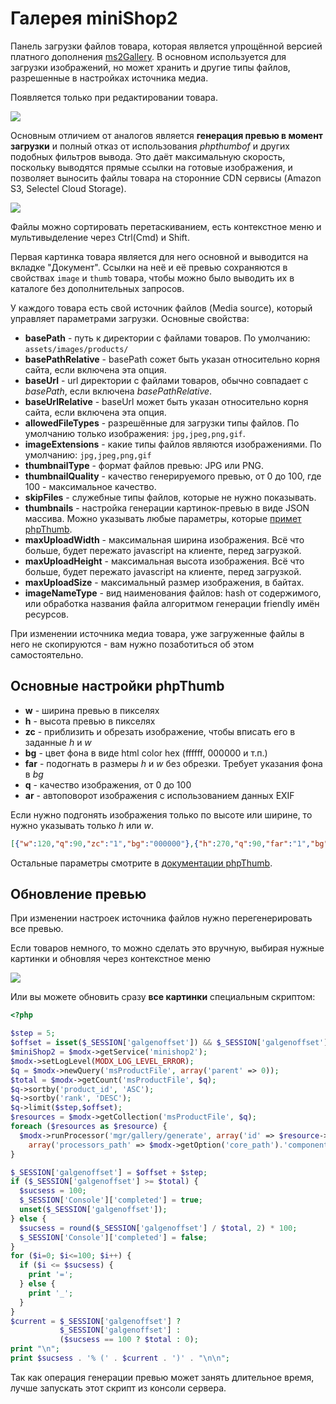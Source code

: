 # Галерея miniShop2

Панель загрузки файлов товара, которая является упрощённой версией платного дополнения [ms2Gallery][4].
В основном используется для загрузки изображений, но может хранить и другие типы файлов, разрешенные в настройках источника медиа.

Появляется только при редактировании товара.

[![](https://file.modx.pro/files/5/c/b/5cb7350a4826a7c3253265279d615a43s.jpg)](https://file.modx.pro/files/5/c/b/5cb7350a4826a7c3253265279d615a43.png)

Основным отличием от аналогов является **генерация превью в момент загрузки** и полный отказ от использования *phpthumbof* и других подобных фильтров вывода.
Это даёт максимальную скорость, поскольку выводятся прямые ссылки на готовые изображения, и позволяет выносить файлы товара на сторонние CDN сервисы (Amazon S3, Selectel Cloud Storage).

[![](https://file.modx.pro/files/a/4/b/a4b89af1ea440c0581e16d0f3aed5930s.jpg)](https://file.modx.pro/files/a/4/b/a4b89af1ea440c0581e16d0f3aed5930.png)

Файлы можно сортировать перетаскиванием, есть контекстное меню и мультивыделение через Ctrl(Cmd) и Shift.

Первая картинка товара является для него основной и выводится на вкладке "Документ".
Ссылки на неё и её превью сохраняются в свойствах `image` и `thumb` товара, чтобы можно было выводить их в каталоге без дополнительных запросов.

У каждого товара есть свой источник файлов (Media source), который управляет параметрами загрузки. Основные свойства:

- **basePath** - путь к директории с файлами товаров. По умолчанию: `assets/images/products/`
- **basePathRelative** - basePath сожет быть указан относительно корня сайта, если включена эта опция.
- **baseUrl** - url директории с файлами товаров, обычно совпадает с *basePath*, если включена *basePathRelative*.
- **baseUrlRelative** - baseUrl может быть указан относительно корня сайта, если включена эта опция.
- **allowedFileTypes** - разрешённые для загрузки типы файлов. По умолчанию только изображения: `jpg,jpeg,png,gif`.
- **imageExtensions** - какие типы файлов являются изображениями. По умолчанию: `jpg,jpeg,png,gif`
- **thumbnailType** - формат файлов превью: JPG или PNG.
- **thumbnailQuality** - качество генерируемого превью, от 0 до 100, где 100 - максимальное качество.
- **skipFiles** - служебные типы файлов, которые не нужно показывать.
- **thumbnails** - настройка генерации картинок-превью в виде JSON массива. Можно указывать любые параметры, которые [примет phpThumb][5].
- **maxUploadWidth** - максимальная ширина изображения. Всё что больше, будет пережато javascript на клиенте, перед загрузкой.
- **maxUploadHeight** - максимальная высота изображения. Всё что больше, будет пережато javascript на клиенте, перед загрузкой.
- **maxUploadSize** - максимальный размер изображения, в байтах.
- **imageNameType** - вид наименования файлов: hash от содержимого, или обработка названия файла алгоритмом генерации friendly имён ресурсов.

При изменении источника медиа товара, уже загруженные файлы в него не скопируются - вам нужно позаботиться об этом самостоятельно.

## Основные настройки phpThumb

- **w** - ширина превью в пикселях
- **h** - высота превью в пикселях
- **zc** - приблизить и обрезать изображение, чтобы вписать его в заданные *h* и *w*
- **bg** - цвет фона в виде html color hex (ffffff, 000000 и т.п.)
- **far** - подогнать в размеры *h* и *w* без обрезки. Требует указания фона в *bg*
- **q** - качество изображения, от 0 до 100
- **ar** - автоповорот изображения c использованием данных EXIF

Если нужно подгонять изображения только по высоте или ширине, то нужно указывать только *h* или *w*.

```json
[{"w":120,"q":90,"zc":"1","bg":"000000"},{"h":270,"q":90,"far":"1","bg":"ffffff"}]
```

Остальные параметры смотрите в [документации phpThumb][5].

## Обновление превью

При изменении настроек источника файлов нужно перегенерировать все превью.

Если товаров немного, то можно сделать это вручную, выбирая нужные картинки и обновляя через контекстное меню

[![](https://file.modx.pro/files/1/8/2/182e6f257fcf683235327edb160c4566s.jpg)](https://file.modx.pro/files/1/8/2/182e6f257fcf683235327edb160c4566.png)

Или вы можете обновить сразу **все картинки** специальным скриптом:

```php
<?php

$step = 5;
$offset = isset($_SESSION['galgenoffset']) && $_SESSION['galgenoffset'] ? $_SESSION['galgenoffset'] : 0;
$miniShop2 = $modx->getService('minishop2');
$modx->setLogLevel(MODX_LOG_LEVEL_ERROR);
$q = $modx->newQuery('msProductFile', array('parent' => 0));
$total = $modx->getCount('msProductFile', $q);
$q->sortby('product_id', 'ASC');
$q->sortby('rank', 'DESC');
$q->limit($step,$offset);
$resources = $modx->getCollection('msProductFile', $q);
foreach ($resources as $resource) {
  $modx->runProcessor('mgr/gallery/generate', array('id' => $resource->id),
    array('processors_path' => $modx->getOption('core_path').'components/minishop2/processors/'));
}

$_SESSION['galgenoffset'] = $offset + $step;
if ($_SESSION['galgenoffset'] >= $total) {
  $sucsess = 100;
  $_SESSION['Console']['completed'] = true;
  unset($_SESSION['galgenoffset']);
} else {
  $sucsess = round($_SESSION['galgenoffset'] / $total, 2) * 100;
  $_SESSION['Console']['completed'] = false;
}
for ($i=0; $i<=100; $i++) {
  if ($i <= $sucsess) {
    print '=';
  } else {
    print '_';
  }
}
$current = $_SESSION['galgenoffset'] ?
           $_SESSION['galgenoffset'] :
           ($sucsess == 100 ? $total : 0);
print "\n";
print $sucsess . '% (' . $current . ')' . "\n\n";
```

Так как операция генерации превью может занять длительное время, лучше запускать этот скрипт из консоли сервера.

[4]: /components/ms2gallery/
[5]: http://phpthumb.sourceforge.net/demo/docs/phpthumb.readme.txt
